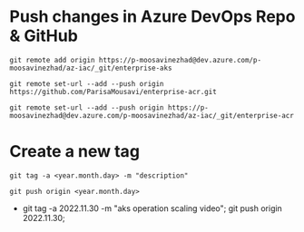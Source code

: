 # Push changes in Azure DevOps Repo & GitHub
```
git remote add origin https://p-moosavinezhad@dev.azure.com/p-moosavinezhad/az-iac/_git/enterprise-aks

git remote set-url --add --push origin https://github.com/ParisaMousavi/enterprise-acr.git

git remote set-url --add --push origin https://p-moosavinezhad@dev.azure.com/p-moosavinezhad/az-iac/_git/enterprise-acr
```

# Create a new tag
```
git tag -a <year.month.day> -m "description"

git push origin <year.month.day>

```
- git tag -a 2022.11.30 -m "aks operation scaling video"; git push origin 2022.11.30;